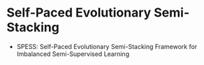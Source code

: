 # Self-Paced Evolutionary Semi-Stacking

* SPESS: Self-Paced Evolutionary Semi-Stacking Framework for Imbalanced Semi-Supervised Learning

